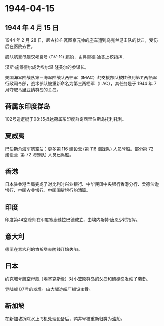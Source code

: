 # 1944-04-15

## 1944 年 4 月 15 日

1944 年 2 月 28
日，尼古拉·F·瓦图京元帅的座车遭到乌克兰游击队的伏击，受伤后在医院去世。

舰队航空母舰汉考克号 (CV-19) 服役，由弗雷德·迪基上校指挥。

汉斯·施佩德尔成为埃尔温·隆美尔的参谋长。

美国海军陆战队第一海军陆战队两栖军（IMAC）的支援部队被转移到第五两栖军行政司令部，战术部队被重新命名为第三两栖军（IIIAC），其任务是于
1944 年 7 月夺取马里亚纳群岛的关岛。

## 荷属东印度群岛

102号巡逻艇于08:35抵达荷属东印度群岛西里伯斯岛托利托利。

## 夏威夷

巴伯斯角海军航空站：更多第 116 建设营 (第 116 海蜂队) 人员登船。部分第
72 建设营 (第 72 海蜂队) 人员已离船。

## 香港

日本驻香港当局完成了对比利时兴业银行、中华民国中央银行香港分行、爱德沙逊银行、中国农业银行、中国国货银行的清算。

## 印度

印度第44空降师在印度塞康德拉巴德成立，由埃内斯特·唐恩少将指挥。

## 意大利

德军在意大利的古斯塔夫防线开始失陷。

## 日本

约克城号航空母舰（埃塞克斯级）对小笠原群岛的父岛和硫磺岛发动了袭击。

登陆舰107号的龙骨。由大阪造船厂铺设龙骨。

## 新加坡

在新加坡拆除水上飞机处理设备后，鸭井号被重新归类为油船。

